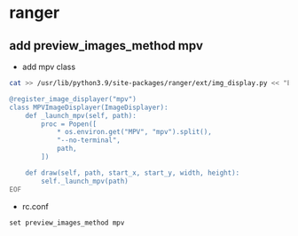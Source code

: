 # ranger

## add preview_images_method mpv

- add mpv class

```sh
cat >> /usr/lib/python3.9/site-packages/ranger/ext/img_display.py << "EOF"

@register_image_displayer("mpv")
class MPVImageDisplayer(ImageDisplayer):
    def _launch_mpv(self, path):
        proc = Popen([
            * os.environ.get("MPV", "mpv").split(),
            "--no-terminal",
            path,
        ])

    def draw(self, path, start_x, start_y, width, height):
        self._launch_mpv(path)
EOF
```

- rc.conf

```
set preview_images_method mpv
```
